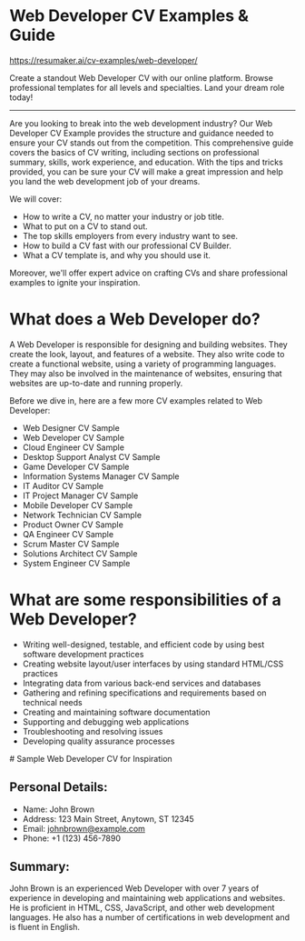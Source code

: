 # Web Developer CV Examples & Guide

https://resumaker.ai/cv-examples/web-developer/

Create a standout Web Developer CV with our online platform. Browse professional templates for all levels and specialties. Land your dream role today!

---

Are you looking to break into the web development industry? Our Web Developer CV Example provides the structure and guidance needed to ensure your CV stands out from the competition. This comprehensive guide covers the basics of CV writing, including sections on professional summary, skills, work experience, and education. With the tips and tricks provided, you can be sure your CV will make a great impression and help you land the web development job of your dreams.

We will cover:
- How to write a CV, no matter your industry or job title.
- What to put on a CV to stand out.
- The top skills employers from every industry want to see.
- How to build a CV fast with our professional CV Builder.
- What a CV template is, and why you should use it.

Moreover, we'll offer expert advice on crafting CVs and share professional examples to ignite your inspiration.

# What does a Web Developer do?

A Web Developer is responsible for designing and building websites. They create the look, layout, and features of a website. They also write code to create a functional website, using a variety of programming languages. They may also be involved in the maintenance of websites, ensuring that websites are up-to-date and running properly.

Before we dive in, here are a few more CV examples related to Web Developer:
- Web Designer CV Sample
- Web Developer CV Sample
- Cloud Engineer CV Sample
- Desktop Support Analyst CV Sample
- Game Developer CV Sample
- Information Systems Manager CV Sample
- IT Auditor CV Sample
- IT Project Manager CV Sample
- Mobile Developer CV Sample
- Network Technician CV Sample
- Product Owner CV Sample
- QA Engineer CV Sample
- Scrum Master CV Sample
- Solutions Architect CV Sample
- System Engineer CV Sample

# What are some responsibilities of a Web Developer?

- Writing well-designed, testable, and efficient code by using best software development practices
- Creating website layout/user interfaces by using standard HTML/CSS practices
- Integrating data from various back-end services and databases
- Gathering and refining specifications and requirements based on technical needs
- Creating and maintaining software documentation
- Supporting and debugging web applications
- Troubleshooting and resolving issues
- Developing quality assurance processes

# Sample Web Developer CV for Inspiration

## Personal Details:

- Name: John Brown
- Address: 123 Main Street, Anytown, ST 12345
- Email: johnbrown@example.com
- Phone: +1 (123) 456-7890

## Summary:

John Brown is an experienced Web Developer with over 7 years of experience in developing and maintaining web applications and websites. He is proficient in HTML, CSS, JavaScript, and other web development languages. He also has a number of certifications in web development and is fluent in English.
